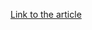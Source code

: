 [Link to the article](https://www.akamai.com/blog/security/2024/aug/embed-api-security-into-regulatory-compliance-six-examples)

